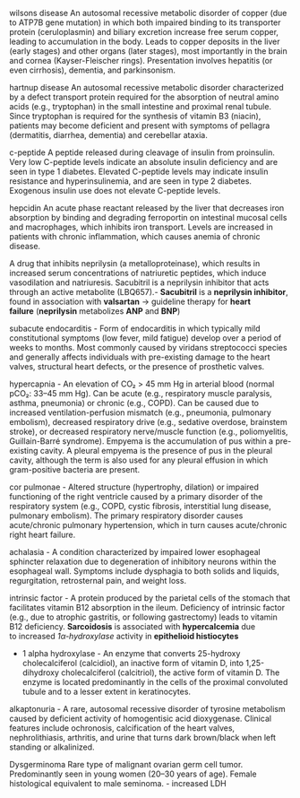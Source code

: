 wilsons disease
An autosomal recessive metabolic disorder of copper (due to ATP7B gene mutation) in which both impaired binding to its transporter protein (ceruloplasmin) and biliary excretion increase free serum copper, leading to accumulation in the body. Leads to copper deposits in the liver (early stages) and other organs (later stages), most importantly in the brain and cornea (Kayser-Fleischer rings). Presentation involves hepatitis (or even cirrhosis), dementia, and parkinsonism.

hartnup disease
An autosomal recessive metabolic disorder characterized by a defect transport protein required for the absorption of neutral amino acids (e.g., tryptophan) in the small intestine and proximal renal tubule. Since tryptophan is required for the synthesis of vitamin B3 (niacin), patients may become deficient and present with symptoms of pellagra (dermatitis, diarrhea, dementia) and cerebellar ataxia.

c-peptide
A peptide released during cleavage of insulin from proinsulin. Very low C-peptide levels indicate an absolute insulin deficiency and are seen in type 1 diabetes. Elevated C-peptide levels may indicate insulin resistance and hyperinsulinemia, and are seen in type 2 diabetes. Exogenous insulin use does not elevate C-peptide levels.

hepcidin
An acute phase reactant released by the liver that decreases iron absorption by binding and degrading ferroportin on intestinal mucosal cells and macrophages, which inhibits iron transport. Levels are increased in patients with chronic inflammation, which causes anemia of chronic disease.

A drug that inhibits neprilysin (a metalloproteinase), which results in increased serum concentrations of natriuretic peptides, which induce vasodilation and natriuresis. Sacubitril is a neprilysin inhibitor that acts through an active metabolite (LBQ657).- **Sacubitril** is a **neprilysin inhibitor**, found in association with **valsartan** → guideline therapy for **heart failure** (**neprilysin** metabolizes **ANP** and **BNP**)

subacute endocarditis - Form of endocarditis in which typically mild constitutional symptoms (low fever, mild fatigue) develop over a period of weeks to months. Most commonly caused by viridans streptococci species and generally affects individuals with pre-existing damage to the heart valves, structural heart defects, or the presence of prosthetic valves.

hypercapnia - An elevation of CO₂ > 45 mm Hg in arterial blood (normal pCO₂: 33–45 mm Hg). Can be acute (e.g., respiratory muscle paralysis, asthma, pneumonia) or chronic (e.g., COPD). Can be caused due to increased ventilation-perfusion mismatch (e.g., pneumonia, pulmonary embolism), decreased respiratory drive (e.g., sedative overdose, brainstem stroke), or decreased respiratory nerve/muscle function (e.g., poliomyelitis, Guillain-Barré syndrome). 
Empyema is the accumulation of pus within a pre-existing cavity. A pleural empyema is the presence of pus in the pleural cavity, although the term is also used for any pleural effusion in which gram-positive bacteria are present. 

cor pulmonae - Altered structure (hypertrophy, dilation) or impaired functioning of the right ventricle caused by a primary disorder of the respiratory system (e.g., COPD, cystic fibrosis, interstitial lung disease, pulmonary embolism). The primary respiratory disorder causes acute/chronic pulmonary hypertension, which in turn causes acute/chronic right heart failure.

achalasia - A condition characterized by impaired lower esophageal sphincter relaxation due to degeneration of inhibitory neurons within the esophageal wall. Symptoms include dysphagia to both solids and liquids, regurgitation, retrosternal pain, and weight loss.

intrinsic factor - A protein produced by the parietal cells of the stomach that facilitates vitamin B12 absorption in the ileum. Deficiency of intrinsic factor (e.g., due to atrophic gastritis, or following gastrectomy) leads to vitamin B12 deficiency.
**Sarcoidosis** is associated with **hypercalcemia** due to increased _1α-hydroxylase_ activity in **epithelioid histiocytes**
- 1 alpha hydroxylase - An enzyme that converts 25-hydroxy cholecalciferol (calcidiol), an inactive form of vitamin D, into 1,25-dihydroxy cholecalciferol (calcitriol), the active form of vitamin D. The enzyme is located predominantly in the cells of the proximal convoluted tubule and to a lesser extent in keratinocytes.

alkaptonuria - A rare, autosomal recessive disorder of tyrosine metabolism caused by deficient activity of homogentisic acid dioxygenase. Clinical features include ochronosis, calcification of the heart valves, nephrolithiasis, arthritis, and urine that turns dark brown/black when left standing or alkalinized.

Dysgerminoma
Rare type of malignant ovarian germ cell tumor. Predominantly seen in young women (20–30 years of age). Female histological equivalent to male seminoma. - increased LDH 
 

